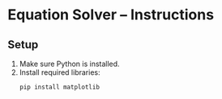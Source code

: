# Equation Solver – Instructions

## Setup

1. Make sure Python is installed.
2. Install required libraries:
   ```bash
   pip install matplotlib
